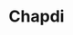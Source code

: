 ---
title: "Chapdi"
title_bn: "চাপদি নদী"
description: "Chapdi river starts from Beldoba and ends at the Nanglai river."
---